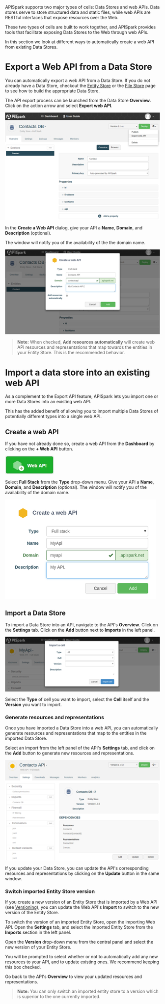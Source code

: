 
APISpark supports two major types of cells: Data Stores and web APIs. Data stores serve to store structured data and static files, while web APIs are RESTful interfaces that expose resources over the Web.

These two types of cells are built to work together, and APISpark provides tools that facilitate exposing Data Stores to the Web through web APIs.

In this section we look at different ways to automatically create a web API from existing Data Stores.

# Export a Web API from a Data Store

You can automatically export a web API from a Data Store. If you do not already have a Data Store, checkout the [Entity Store](technical-resources/apispark/guide/store/entity-stores/model-data "Entity Store") or the [File Store](technical-resources/apispark/guide/store/file-stores "File Store") page to see how to build the appropriate Data Store.

The API export process can be launched from the Data Store **Overview**. Click on the action arrow and select **Export web API**.

![export custom API](images/exportfromstore.png "export custom API")

In the **Create a Web API** dialog, give your API a **Name**, **Domain**, and **Description** (optional).

The window will notify you of the availability of the the domain name.

![Create a web API](images/exportapi.png "Create a web API")

  > **Note:** When checked, **Add resources automatically** will create web API resources and representations that map towards the entities in your Entity Store. This is the recommended behavior.

# Import a data store into an existing web API

As a complement to the Export API feature, APISpark lets you import one or more Data Stores into an existing web API.

This has the added benefit of allowing you to import multiple Data Stores of potentially different types into a single web API.  

## Create a web API

If you have not already done so, create a web API from the **Dashboard** by clicking on the **+ Web API** button.

![+web API](images/05.jpg "+web API")

Select **Full Stack** from the **Type** drop-down menu. Give your API a **Name**, **Domain**, and **Description** (optional).
The window will notify you of the availability of the domain name.

![Create a web API](images/createapi.png "Create a web API")


## Import a Data Store

To import a Data Store into an API, navigate to the API's **Overview**. Click on the **Settings** tab. Click on the **Add** button next to **Imports** in the left panel.

![+Import](images/import.png "+Import")

Select the **Type** of cell you want to import, select the **Cell** itself and the **Version** you want to import.

### Generate resources and representations

Once you have imported a Data Store into a web API, you can automatically generate resources and representations that map to the entities in the imported Data Store.

Select an import from the left panel of the API's **Settings** tab, and click on the **Add** button to generate new resources and representations.

![Generate Resources](images/generateResources.png "Generate Resources")

If you update your Data Store, you can update the API's corresponding resources and representations by clicking on the **Update** button in the same window.

### Switch imported Entity Store version

If you create a new version of an Entity Store that is imported by a Web API (see [Versioning](technical-resources/apispark/guide/explore/versioning "Versioning")), you can update the Web API's **Import** to switch to the new version of the Entity Store.

To switch the version of an imported Entity Store, open the importing Web API. Open the **Settings** tab, and select the imported Entity Store from the **Imports** section in the left panel.

Open the **Version** drop-down menu from the central panel and select the new version of your Entity Store.

You will be prompted to select whether or not to automatically add any new resources to your API, and to update existing ones. We recommend keeping this box checked.

Go back to the API's **Overview** to view your updated resources and representations.

> **Note:** You can only switch an imported entity store to a version which is superior to the one currently imported. 

